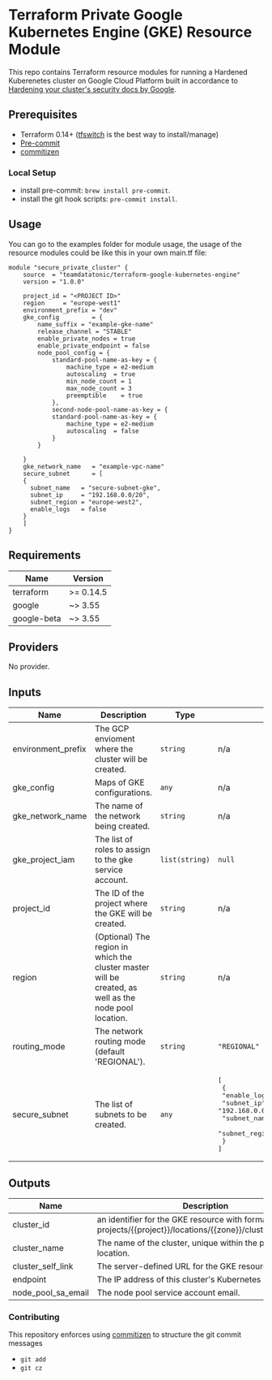 # Terraform Private Google Kubernetes Engine (GKE) Resource Module

This repo contains Terraform resource modules for running a Hardened Kuberenetes cluster on Google Cloud Platform built in accordance to [Hardening your cluster's security docs by Google](https://cloud.google.com/kubernetes-engine/docs/how-to/hardening-your-cluster).

 
## Prerequisites 
- Terraform 0.14+ ([tfswitch](https://warrensbox.github.io/terraform-switcher/) is the best way to install/manage)
- [Pre-commit](https://pre-commit.com/) 
- [commitizen](https://github.com/commitizen/cz-cli)

### Local Setup 
- install pre-commit: `brew install pre-commit`.
- install the git hook scripts: `pre-commit install`.

## Usage
You can go to the examples folder for module usage, the usage of the resource modules could be like this in your own main.tf file:

```hcl
module "secure_private_cluster" {
    source  = "teamdatatonic/terraform-google-kubernetes-engine"
    version = "1.0.0"

    project_id = "<PROJECT ID>"
    region     = "europe-west1"
    environment_prefix = "dev"
    gke_config         = {
        name_suffix = "example-gke-name"
        release_channel = "STABLE"
        enable_private_nodes = true
        enable_private_endpoint = false 
        node_pool_config = {
            standard-pool-name-as-key = {
                machine_type = e2-medium
                autoscaling  = true
                min_node_count = 1
                max_node_count = 3
                preemptible    = true
            },
            second-node-pool-name-as-key = {
            standard-pool-name-as-key = {
                machine_type = e2-medium
                autoscaling  = false
            }
        }

    }
    gke_network_name   = "example-vpc-name"
    secure_subnet      = [
    {
      subnet_name   = "secure-subnet-gke",
      subnet_ip     = "192.168.0.0/20",
      subnet_region = "europe-west2",
      enable_logs   = false
    }
    ]
}
```

<!-- BEGINNING OF PRE-COMMIT-TERRAFORM DOCS HOOK -->
## Requirements

| Name | Version |
|------|---------|
| terraform | >= 0.14.5 |
| google | ~> 3.55 |
| google-beta | ~> 3.55 |

## Providers

No provider.

## Inputs

| Name | Description | Type | Default | Required |
|------|-------------|------|---------|:--------:|
| environment\_prefix | The GCP envioment where the cluster will be created. | `string` | n/a | yes |
| gke\_config | Maps of GKE configurations. | `any` | n/a | yes |
| gke\_network\_name | The name of the network being created. | `string` | n/a | yes |
| gke\_project\_iam | The list of roles to assign to the gke service account. | `list(string)` | `null` | no |
| project\_id | The ID of the project where the GKE will be created. | `string` | n/a | yes |
| region | (Optional) The region in  which the cluster master will be created, as well as the node pool location. | `string` | n/a | yes |
| routing\_mode | The network routing mode (default 'REGIONAL'). | `string` | `"REGIONAL"` | no |
| secure\_subnet | The list of subnets to be created. | `any` | <pre>[<br>  {<br>    "enable_logs": false,<br>    "subnet_ip": "192.168.0.0/20",<br>    "subnet_name": "secure-subnet-gke",<br>    "subnet_region": "europe-west2"<br>  }<br>]</pre> | no |

## Outputs

| Name | Description |
|------|-------------|
| cluster\_id | an identifier for the GKE resource with format projects/{{project}}/locations/{{zone}}/clusters/{{name}}. |
| cluster\_name | The name of the cluster, unique within the project and location. |
| cluster\_self\_link | The server-defined URL for the GKE resource. |
| endpoint | The IP address of this cluster's Kubernetes master. |
| node\_pool\_sa\_email | The node pool service account email. |

<!-- END OF PRE-COMMIT-TERRAFORM DOCS HOOK -->

### Contributing 
This repository enforces using [commitizen](https://github.com/commitizen/cz-cli) to structure the git commit messages  
- `git add`
- `git cz`
